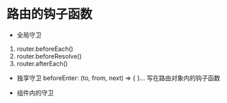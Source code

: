 # 路由的钩子函数
- 全局守卫
1. router.beforeEach()
2. router.beforeResolve()
3. router.afterEach()

- 独享守卫
beforeEnter: (to, from, next) => {
}...
写在路由对象内的钩子函数

- 组件内的守卫

